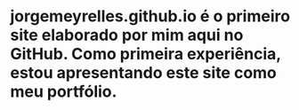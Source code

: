 # jorgemeyrelles.github.io é o primeiro site elaborado por mim aqui no GitHub. Como primeira experiência, estou apresentando este site como meu portfólio.
